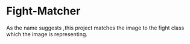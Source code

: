 # Fight-Matcher
As the name suggests ,this project matches the image to the fight class which the image is representing.
